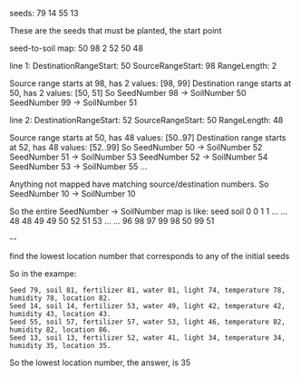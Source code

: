 seeds: 79 14 55 13

These are the seeds that must be planted, the start point

seed-to-soil map:
50 98 2
52 50 48

line 1:
DestinationRangeStart: 50
SourceRangeStart: 98
RangeLength: 2

Source range starts at 98, has 2 values: [98, 99]
Destination range starts at 50, has 2 values: [50, 51]
So SeedNumber 98 -> SoilNumber 50
   SeedNumber 99 -> SoilNumber 51

line 2:
DestinationRangeStart: 52
SourceRangeStart: 50
RangeLength: 48

Source range starts at 50, has 48 values: [50..97]
Destination range starts at 52, has 48 values: [52..99]
So SeedNumber 50 -> SoilNumber 52
   SeedNumber 51 -> SoilNumber 53
   SeedNumber 52 -> SoilNumber 54
   SeedNumber 53 -> SoilNumber 55
   ...


Anything not mapped have matching source/destination numbers. 
So SeedNumber 10 -> SoilNumber 10

So the entire SeedNumber -> SoilNumber map is like:
seed  soil
0     0
1     1
...   ...
48    48
49    49
50    52
51    53
...   ...
96    98
97    99
98    50
99    51

--

find the lowest location number that corresponds to any of the initial seeds

So in the exampe:

    Seed 79, soil 81, fertilizer 81, water 81, light 74, temperature 78, humidity 78, location 82.
    Seed 14, soil 14, fertilizer 53, water 49, light 42, temperature 42, humidity 43, location 43.
    Seed 55, soil 57, fertilizer 57, water 53, light 46, temperature 82, humidity 82, location 86.
    Seed 13, soil 13, fertilizer 52, water 41, light 34, temperature 34, humidity 35, location 35.

So the lowest location number, the answer, is 35
